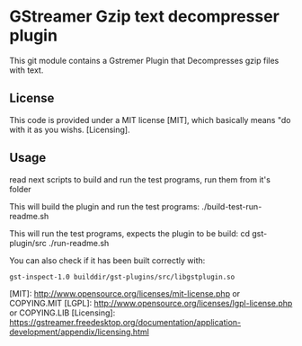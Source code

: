 # GStreamer Gzip text decompresser plugin

This git module contains a Gstremer Plugin that Decompresses gzip files with text.

## License

This code is provided under a MIT license [MIT], which basically means "do
with it as you wishs. [Licensing].

## Usage

read next scripts to build and run the test programs, run them from it's folder

This will build the plugin and run the test programs:
    ./build-test-run-readme.sh

This will run the test programs, expects the plugin to be build:
    cd gst-plugin/src
    ./run-readme.sh

You can also check if it has been built correctly with:

    gst-inspect-1.0 builddir/gst-plugins/src/libgstplugin.so


[MIT]: http://www.opensource.org/licenses/mit-license.php or COPYING.MIT
[LGPL]: http://www.opensource.org/licenses/lgpl-license.php or COPYING.LIB
[Licensing]: https://gstreamer.freedesktop.org/documentation/application-development/appendix/licensing.html
